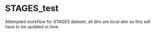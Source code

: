 # STAGES_test
Attempted workflow for STAGES dataset, all dirs are local atm so this will have to be updated in time
